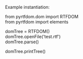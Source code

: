 Example instantiation:  

from pyrtfdom.dom import RTFDOM  
from pyrtfdom import elements  

domTree = RTFDOM()  
domTree.openFile('test.rtf')  
domTree.parse()  

domTree.printTree()  
